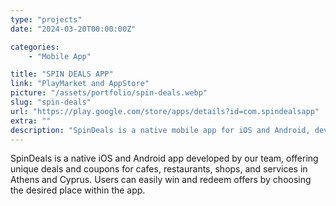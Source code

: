 ```yaml
---
type: "projects"
date: "2024-03-20T00:00:00Z"

categories: 
    - "Mobile App"

title: "SPIN DEALS APP"
link: "PlayMarket and AppStore"
picture: "/assets/portfolio/spin-deals.webp"
slug: "spin-deals"
url: "https://play.google.com/store/apps/details?id=com.spindealsapp"
extra: ""
description: "SpinDeals is a native mobile app for iOS and Android, developed by our team, offering unique deals and coupons for cafes, restaurants, shops, and services in Athens and Cyprus."
---
```

SpinDeals is a native iOS and Android app developed by our team, offering unique deals and coupons for cafes, restaurants, shops, and services in Athens and Cyprus. Users can easily win and redeem offers by choosing the desired place within the app.
